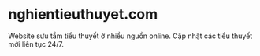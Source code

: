 # nghientieuthuyet.com
Website sưu tầm tiểu thuyết ở nhiều nguồn online. Cập nhật các tiểu thuyết mới liên tục 24/7. 
